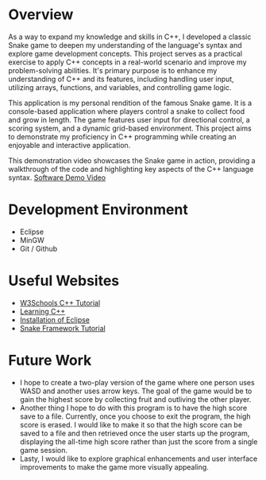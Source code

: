 # Overview

As a way to expand my knowledge and skills in C++, I developed a classic Snake game to deepen my understanding of the language's syntax and explore game development concepts. This project serves as a practical exercise to apply C++ concepts in a real-world scenario and improve my problem-solving abilities. It's primary purpose is to enhance my understanding of C++ and its features, including handling user input, utilizing arrays, functions, and variables, and controlling game logic. 

This application is my personal rendition of the famous Snake game. It is a console-based application where players control a snake to collect food and grow in length. The game features user input for directional control, a scoring system, and a dynamic grid-based environment. This project aims to demonstrate my proficiency in C++ programming while creating an enjoyable and interactive application.

This demonstration video showcases the Snake game in action, providing a walkthrough of the code and highlighting key aspects of the C++ language syntax.
[Software Demo Video](https://youtu.be/PECJFjNnC5Y)

# Development Environment
* Eclipse
* MinGW
* Git / Github

# Useful Websites
- [W3Schools C++ Tutorial](https://www.w3schools.com/cpp/default.asp)
- [Learning C++](https://www.geeksforgeeks.org/cpp-tutorial/?ref=lbp)
- [Installation of Eclipse](https://www.youtube.com/watch?v=Xw1kJVe-0uk)
- [Snake Framework Tutorial](https://www.youtube.com/watch?v=gWq0tJLsjRs)

# Future Work
* I hope to create a two-play version of the game where one person uses WASD and another uses arrow keys. The goal of the game would be to gain the highest score by collecting fruit and outliving the other player.
* Another thing I hope to do with this program is to have the high score save to a file. Currently, once you choose to exit the program, the high score is erased. I would like to make it so that the high score can be saved to a file and then retrieved once the user starts up the program, displaying the all-time high score rather than just the score from a single game session.
* Lasty, I would like to explore graphical enhancements and user interface improvements to make the game more visually appealing.
